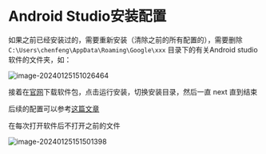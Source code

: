 # Android Studio安装配置

如果之前已经安装过的，需要重新安装（清除之前的所有配置的），需要删除 `C:\Users\chenfeng\AppData\Roaming\Google\xxx` 目录下的有关Android studio 软件的文件夹，如：

![image-20240125151026464](http://images.xiaohai-hx.cn/复习笔记/面试题/image-20240125151026464.png)

接着在[官网](https://developer.android.google.cn/studio?hl=zh-cn)下载软件包，点击运行安装，切换安装目录，然后一直 next 直到结束

后续的配置可以参考[这篇文章](http://t.csdnimg.cn/mDa7Q)

在每次打开软件后不打开之前的文件

![image-20240125151501398](http://images.xiaohai-hx.cn/复习笔记/面试题/image-20240125151501398.png)

